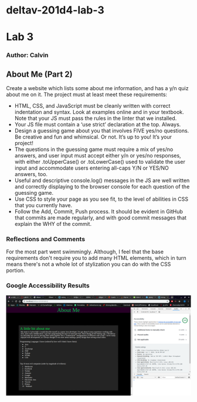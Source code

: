 # deltav-201d4-lab-3
<h1 id="lab-3">Lab 3</h1>

<h3 id="author-studentgroup-name">Author: Calvin</h3>

<h2 id="project-name">About Me (Part 2)</h2>

<p>Create a website which lists some about me information, and has a y/n quiz about me on it. The project must at least meet these requirements:</p>
<ul>
  <li>HTML, CSS, and JavaScript must be cleanly written with correct indentation and syntax. Look at examples online and in your textbook. Note that your JS must pass the rules in the linter that we installed.</li>
  <li>Your JS file must contain a ‘use strict’ declaration at the top. Always.</li>
  <li>Design a guessing game about you that involves FIVE yes/no questions. Be creative and fun and whimsical. Or not. It’s up to you! It’s your project!</li>
  <li>The questions in the guessing game must require a mix of yes/no answers, and user input must accept either y/n or yes/no responses, with either .toUpperCase() or .toLowerCase() used to validate the user input and accommodate users entering all-caps Y/N or YES/NO answers, too.</li>
  <li>Useful and descriptive console.log() messages in the JS are well written and correctly displaying to the browser console for each question of the guessing game.</li>
  <li>Use CSS to style your page as you see fit, to the level of abilities in CSS that you currently have.</li>
  <li>Follow the Add, Commit, Push process. It should be evident in GitHub that commits are made regularly, and with good commit messages that explain the WHY of the commit.</li>
</ul>

<h3 id="reflections-and-comments">Reflections and Comments</h3>
<p>For the most part went swimmingly. Although, I feel that the base requirements don't require you to add many HTML elements, which in turn means there's not a whole lot of stylization you can do with the CSS portion.</p>

<h3 id="accessibility-picture">Google Accessibility Results</h3>

![alt text](accessibility.png "Accessibility Results")
